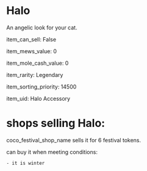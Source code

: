 # Halo

An angelic look for your cat.

item_can_sell: False

item_mews_value: 0

item_mole_cash_value: 0

item_rarity: Legendary

item_sorting_priority: 14500

item_uid: Halo Accessory

# shops selling Halo:

coco_festival_shop_name sells it for 6 festival tokens.

  can buy it when meeting conditions: 

    - it is winter